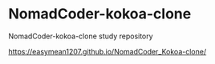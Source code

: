 # NomadCoder-kokoa-clone

NomadCoder-kokoa-clone study repository

https://easymean1207.github.io/NomadCoder_Kokoa-clone/
